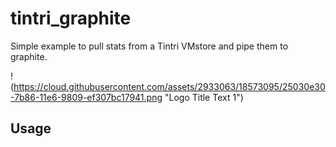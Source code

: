 # tintri_graphite
Simple example to pull stats from a Tintri VMstore and pipe them to graphite.

!(https://cloud.githubusercontent.com/assets/2933063/18573095/25030e30-7b86-11e6-9809-ef307bc17941.png "Logo Title Text 1")

## Usage
